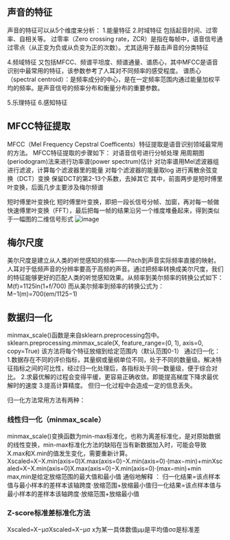 ## 声音的特征
声音的特征可以从5个维度来分析：
1.能量特征
2.时域特征
  包括起音时间、过零率、自相关等。
  过零率（Zero crossing rate，ZCR）是指在每帧中，语音信号通过零点（从正变为负或从负变为正的次数）。尤其适用于敲击声音的分类特征
  

4.频域特征
  又包括MFCC、频谱平坦度、频谱通量、谱质心，其中MFCC是语音识别中最常用的特征，该参数参考了人耳对不同频率的感受程度。
  谱质心（spectral centroid）：是频率成分的中心，是在一定频率范围内通过能量加权平均的频率。是声音信号的频率分布和衡量分布的重要参数。
  

5.乐理特征
6.感知特征

## MFCC特征提取
MFCC（Mel Frequency Cepstral Coefficents）特征提取是语音识别领域最常用的方法。
MFCC特征提取的步骤如下：
    对语音信号进行分帧处理
    用周期图(periodogram)法来进行功率谱(power spectrum)估计
    对功率谱用Mel滤波器组进行滤波，计算每个滤波器里的能量
    对每个滤波器的能量取log
    进行离散余弦变换（DCT）变换
    保留DCT的第2-13个系数，去掉其它
    其中，前面两步是短时傅里叶变换，后面几步主要涉及梅尔频谱
    
短时傅里叶变换化
短时傅里叶变换，即把一段长信号分帧、加窗，再对每一帧做快速傅里叶变换（FFT），最后把每一帧的结果沿另一个维度堆叠起来，得到类似于一幅图的二维信号形式
![image](img/task3_1.png)

## 梅尔尺度
美尔尺度是建立从人类的听觉感知的频率——Pitch到声音实际频率直接的映射。人耳对于低频声音的分辨率要高于高频的声音。通过把频率转换成美尔尺度，我们的特征能够更好的匹配人类的听觉感知效果。从频率到美尔频率的转换公式如下：
M(f)=1125ln(1+f/700)
而从美尔频率到频率的转换公式为：
M−1(m)=700(em/1125−1)

## 数据归一化
minmax_scale()函数是来自sklearn.preprocessing包中。sklearn.preprocessing.minmax_scale(X, feature_range=(0, 1), axis=0, copy=True)
该方法将每个特征放缩到给定范围内（默认范围0-1）
通过归一化：
    1.数据存在不同的评价指标，其量纲或量纲单位不同，处于不同的数量级。解决特征指标之间的可比性，经过归一化处理后，各指标处于同一数量级，便于综合对比。
    2.求最优解的过程会变得平缓，更容易正确收敛。即能提高梯度下降求最优解时的速度
    3.提高计算精度。
但归一化过程中会造成一定的信息丢失。

归一化方法常用方法有两种：
### 线性归一化（minmax_scale）
minmax_scale()变换函数为min-max标准化，也称为离差标准化，是对原始数据的线性变换，min-max标准化方法的缺陷在当有新数据加入时，可能会导致X.max和X.min的值发生变化，需要重新计算。
Xscaled=X−X.min(axis=0)X.max(axis=0)−X.min(axis=0)⋅(max−min)+minXscaled=X−X.min(axis=0)X.max(axis=0)−X.min(axis=0)⋅(max−min)+min
max,min是给定放缩范围的最大值和最小值
通俗地解释 ：
归一化结果=该点样本值与最小样本的差样本该轴跨度⋅放缩范围+放缩最小值归一化结果=该点样本值与最小样本的差样本该轴跨度⋅放缩范围+放缩最小值
### Z-score标准差标准化方法
Xscaled=X−μσXscaled=X−μσ
x为某一具体数值μμ是平均值σσ是标准差

